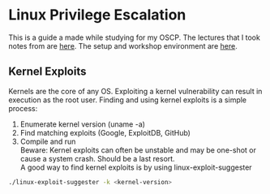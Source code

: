 # Linux Privilege Escalation
This is a guide a made while studying for my OSCP. The lectures that I took notes from are <a href="https://www.udemy.com/course/linux-privilege-escalation/">here</a>. The setup and workshop environment are <a href="https://github.com/sagishahar/lpeworkshop">here</a>.

## Kernel Exploits
Kernels are the core of any OS. Exploiting a kernel vulnerability can result in execution as the root user. Finding and using kernel exploits is a simple process:
1. Enumerate kernel version (uname -a)
2. Find matching exploits (Google, ExploitDB, GitHub)
3. Compile and run<br>
Beware: Kernel exploits can often be unstable and may be one-shot or cause a system crash. Should be a last resort. <br>
A good way to find kernel exploits is by using linux-exploit-suggester
```bash
./linux-exploit-suggester -k <kernel-version>
```
